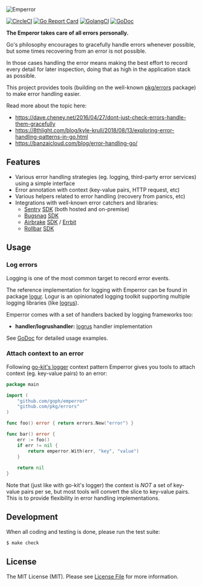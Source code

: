 ![Emperror](/.github/logo.png?raw=true)

[![CircleCI](https://circleci.com/gh/goph/emperror.svg?style=svg)](https://circleci.com/gh/goph/emperror)
[![Go Report Card](https://goreportcard.com/badge/github.com/goph/emperror?style=flat-square)](https://goreportcard.com/report/github.com/goph/emperror)
[![GolangCI](https://golangci.com/badges/github.com/goph/emperror.svg)](https://golangci.com/r/github.com/goph/emperror)
[![GoDoc](http://img.shields.io/badge/godoc-reference-5272B4.svg?style=flat-square)](https://godoc.org/github.com/goph/emperror)

**The Emperor takes care of all errors personally.**

Go's philosophy encourages to gracefully handle errors whenever possible,
but some times recovering from an error is not possible.

In those cases handling the error means making the best effort to record every detail
for later inspection, doing that as high in the application stack as possible.

This project provides tools (building on the well-known [pkg/errors](https://github.com/pkg/errors) package)
to make error handling easier.

Read more about the topic here:

- https://dave.cheney.net/2016/04/27/dont-just-check-errors-handle-them-gracefully
- https://8thlight.com/blog/kyle-krull/2018/08/13/exploring-error-handling-patterns-in-go.html
- https://banzaicloud.com/blog/error-handling-go/


## Features

- Various error handling strategies (eg. logging, third-party error services) using a simple interface
- Error annotation with context (key-value pairs, HTTP request, etc)
- Various helpers related to error handling (recovery from panics, etc)
- Integrations with well-known error catchers and libraries:
    - [Sentry](https://sentry.io) [SDK](https://godoc.org/github.com/getsentry/raven-go) (both hosted and on-premise)
    - [Bugsnag](https://bugsnag.com) [SDK](https://godoc.org/github.com/bugsnag/bugsnag-go)
    - [Airbrake](https://airbrake.com) [SDK](https://godoc.org/github.com/airbrake/gobrake) / [Errbit](https://errbit.com/)
    - [Rollbar](https://rollbar.com) [SDK](https://godoc.org/github.com/rollbar/rollbar-go)


## Usage

### Log errors

Logging is one of the most common target to record error events.

The reference implementation for logging with Emperror can be found in package [logur](https://github.com/goph/logur).
Logur is an opinionated logging toolkit supporting multiple logging libraries (like [logrus](https://github.com/sirupsen/logrus)).

Emperror comes with a set of handlers backed by logging frameworks too:

- **handler/logrushandler:** [logrus](https://github.com/sirupsen/logrus) handler implementation

See [GoDoc](https://godoc.org/github.com/goph/emperror) for detailed usage examples.


### Attach context to an error

Following [go-kit's logger](https://github.com/go-kit/kit/tree/master/log) context pattern
Emperror gives you tools to attach context (eg. key-value pairs) to an error:

```go
package main

import (
	"github.com/goph/emperror"
	"github.com/pkg/errors"
)

func foo() error { return errors.New("error") }

func bar() error {
	err := foo()
	if err != nil {
	    return emperror.With(err, "key", "value")
	}
	
	return nil
}
```

Note that (just like with go-kit's logger) the context is *NOT* a set of key-value pairs per se,
but most tools will convert the slice to key-value pairs.
This is to provide flexibility in error handling implementations.


## Development

When all coding and testing is done, please run the test suite:

``` bash
$ make check
```


## License

The MIT License (MIT). Please see [License File](LICENSE) for more information.
